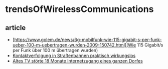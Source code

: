 # trendsOfWirelessCommunications

## article
* [https://www.golem.de/news/6g-mobilfunk-wie-115-gigabit-s-per-funk-ueber-100-m-uebertragen-wurden-2009-150742.html](Wie 115 Gigabit/s per Funk über 100 m übertragen wurden)
* [Kontaktverfolgung in Straßenbahnen praktisch wirkungslos](https://www.golem.de/news/corona-warn-apps-kontaktverfolgung-in-strassenbahnen-praktisch-wirkungslos-2008-150307.html)  
* [Altes TV störte 18 Monate Internetzugang eines ganzen Dorfes ](https://heise.de/-4907988)
